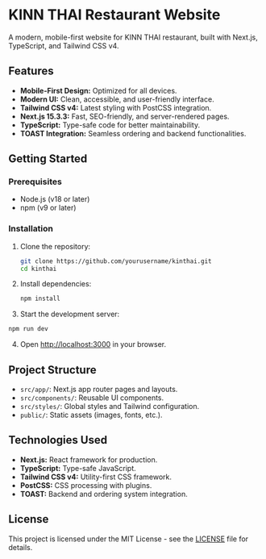 # KINN THAI Restaurant Website

A modern, mobile-first website for KINN THAI restaurant, built with Next.js, TypeScript, and Tailwind CSS v4.

## Features

- **Mobile-First Design:** Optimized for all devices.
- **Modern UI:** Clean, accessible, and user-friendly interface.
- **Tailwind CSS v4:** Latest styling with PostCSS integration.
- **Next.js 15.3.3:** Fast, SEO-friendly, and server-rendered pages.
- **TypeScript:** Type-safe code for better maintainability.
- **TOAST Integration:** Seamless ordering and backend functionalities.

## Getting Started

### Prerequisites

- Node.js (v18 or later)
- npm (v9 or later)

### Installation

1. Clone the repository:
   ```bash
   git clone https://github.com/yourusername/kinthai.git
   cd kinthai
   ```

2. Install dependencies:
   ```bash
   npm install
   ```

3. Start the development server:
```bash
npm run dev
```

4. Open [http://localhost:3000](http://localhost:3000) in your browser.

## Project Structure

- `src/app/`: Next.js app router pages and layouts.
- `src/components/`: Reusable UI components.
- `src/styles/`: Global styles and Tailwind configuration.
- `public/`: Static assets (images, fonts, etc.).

## Technologies Used

- **Next.js:** React framework for production.
- **TypeScript:** Type-safe JavaScript.
- **Tailwind CSS v4:** Utility-first CSS framework.
- **PostCSS:** CSS processing with plugins.
- **TOAST:** Backend and ordering system integration.

## License

This project is licensed under the MIT License - see the [LICENSE](LICENSE) file for details.
